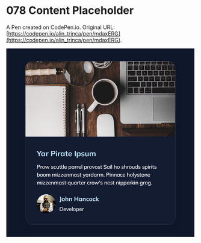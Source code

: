 # 078 Content Placeholder

A Pen created on CodePen.io. Original URL: [https://codepen.io/alin_trinca/pen/mdaxERG](https://codepen.io/alin_trinca/pen/mdaxERG).

![Content Placeholder Screenshot](content-placeholder.png)
